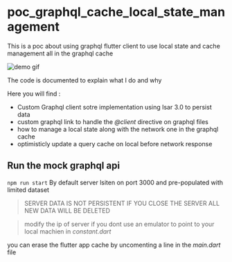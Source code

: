 # poc_graphql_cache_local_state_management

This is a poc about using graphql flutter client to use local state and cache management all in the graphql cache

![demo gif](./demo.gif)


The code is documented to explain what I do and why

Here you will find :
- Custom Graphql client sotre implementation using Isar 3.0 to persist data
- custom graphql link to handle the *@client* directive on graphql files
- how to manage a local state along with the network one in the graphql cache
- optimisticly update a query cache on local before network response

## Run the mock graphql api

`npm run start`
By default server lsiten on port 3000 and pre-populated with limited dataset

> SERVER DATA IS NOT PERSISTENT IF YOU CLOSE THE SERVER ALL NEW DATA WILL BE DELETED


> modify the ip of server if you dont use an emulator to point to your local machien in *constant.dart* 

you can erase the flutter app cache by uncomenting a line in the *main.dart* file

